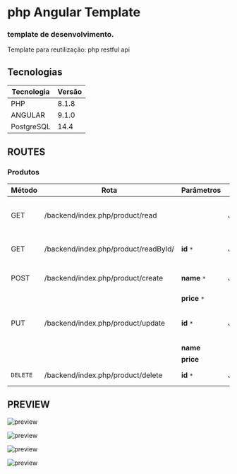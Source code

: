 # php Angular Template
### template de desenvolvimento. 

<p>Template para reutilização:  php restful api</p>

## Tecnologias 

| Tecnologia  | Versão |
| ------ | ------ |
| PHP | 8.1.8 |
| ANGULAR | 9.1.0 |
| PostgreSQL | 14.4  |
## ROUTES 

### Produtos
| Método | Rota | Parâmetros | Tipo  | Descrição
| ------ | ------ | ------ | ------ |------ |
| GET | /backend/index.php/product/read | |   JSON     | Retorna todos produtos criados.
| GET | /backend/index.php/product/readById/| **id**  `*` |   JSON     | Retorna  produto selecionado. 
| POST | /backend/index.php/product/create |**name**  `*` |JSON | Cria um novo produto. 
| |  | **price**  `*`             |         |
| PUT | /backend/index.php/product/update  |**id**  `*` | JSON |Altera informações de um produto.         |  
|  | | **name**  |
|  |  | **price**  |
| `DELETE` |  /backend/index.php/product/delete  | **id**  `*` | JSON |Deleta um produto.

## PREVIEW

![preview](https://github.com/joseEstudos/phpAngularTemplate/blob/f5d6d158823b8c5c1969b0231444ff3e091ca4b5/summary/prints/produtos.png)

![preview](https://github.com/joseEstudos/phpAngularTemplate/blob/f5d6d158823b8c5c1969b0231444ff3e091ca4b5/summary/prints/novoProduto.png)

![preview](https://github.com/joseEstudos/phpAngularTemplate/blob/f5d6d158823b8c5c1969b0231444ff3e091ca4b5/summary/prints/excluirProduto.png)

![preview](https://github.com/joseEstudos/phpAngularTemplate/blob/f5d6d158823b8c5c1969b0231444ff3e091ca4b5/summary/prints/editarProduto.png)
